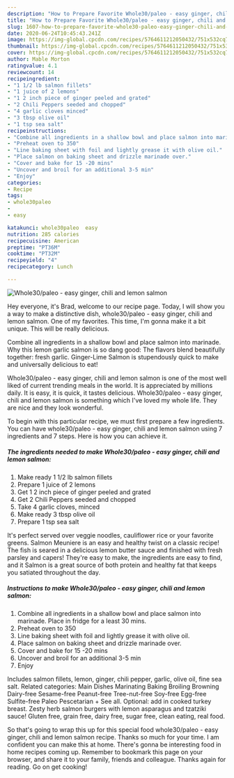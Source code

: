 ```yaml
---
description: "How to Prepare Favorite Whole30/paleo - easy ginger, chili and lemon salmon"
title: "How to Prepare Favorite Whole30/paleo - easy ginger, chili and lemon salmon"
slug: 1607-how-to-prepare-favorite-whole30-paleo-easy-ginger-chili-and-lemon-salmon
date: 2020-06-24T10:45:43.241Z
image: https://img-global.cpcdn.com/recipes/5764611212050432/751x532cq70/whole30paleo-easy-ginger-chili-and-lemon-salmon-recipe-main-photo.jpg
thumbnail: https://img-global.cpcdn.com/recipes/5764611212050432/751x532cq70/whole30paleo-easy-ginger-chili-and-lemon-salmon-recipe-main-photo.jpg
cover: https://img-global.cpcdn.com/recipes/5764611212050432/751x532cq70/whole30paleo-easy-ginger-chili-and-lemon-salmon-recipe-main-photo.jpg
author: Mable Morton
ratingvalue: 4.1
reviewcount: 14
recipeingredient:
- "1 1/2 lb salmon fillets"
- "1 juice of 2 lemons"
- "1 2 inch piece of ginger peeled and grated"
- "2 Chili Peppers seeded and chopped"
- "4 garlic cloves minced"
- "3 tbsp olive oil"
- "1 tsp sea salt"
recipeinstructions:
- "Combine all ingredients in a shallow bowl and place salmon into marinade. Place in fridge for a least 30 mins."
- "Preheat oven to 350"
- "Line baking sheet with foil and lightly grease it with olive oil."
- "Place salmon on baking sheet and drizzle marinade over."
- "Cover and bake for 15 -20 mins"
- "Uncover and broil for an additional 3-5 min"
- "Enjoy"
categories:
- Recipe
tags:
- whole30paleo
- 
- easy

katakunci: whole30paleo  easy 
nutrition: 285 calories
recipecuisine: American
preptime: "PT36M"
cooktime: "PT32M"
recipeyield: "4"
recipecategory: Lunch

---
```



![Whole30/paleo - easy ginger, chili and lemon salmon](https://img-global.cpcdn.com/recipes/5764611212050432/751x532cq70/whole30paleo-easy-ginger-chili-and-lemon-salmon-recipe-main-photo.jpg)

Hey everyone, it's Brad, welcome to our recipe page. Today, I will show you a way to make a distinctive dish, whole30/paleo - easy ginger, chili and lemon salmon. One of my favorites. This time, I'm gonna make it a bit unique. This will be really delicious.

Combine all ingredients in a shallow bowl and place salmon into marinade. Why this lemon garlic salmon is so dang good: The flavors blend beautifully together: fresh garlic. Ginger-Lime Salmon is stupendously quick to make and universally delicious to eat!

Whole30/paleo - easy ginger, chili and lemon salmon is one of the most well liked of current trending meals in the world. It is appreciated by millions daily. It is easy, it is quick, it tastes delicious. Whole30/paleo - easy ginger, chili and lemon salmon is something which I've loved my whole life. They are nice and they look wonderful.


To begin with this particular recipe, we must first prepare a few ingredients. You can have whole30/paleo - easy ginger, chili and lemon salmon using 7 ingredients and 7 steps. Here is how you can achieve it.

<!--inarticleads1-->

##### The ingredients needed to make Whole30/paleo - easy ginger, chili and lemon salmon:

1. Make ready 1 1/2 lb salmon fillets
1. Prepare 1 juice of 2 lemons
1. Get 1 2 inch piece of ginger peeled and grated
1. Get 2 Chili Peppers seeded and chopped
1. Take 4 garlic cloves, minced
1. Make ready 3 tbsp olive oil
1. Prepare 1 tsp sea salt


It&#39;s perfect served over veggie noodles, cauliflower rice or your favorite greens. Salmon Meuniere is an easy and healthy twist on a classic recipe! The fish is seared in a delicious lemon butter sauce and finished with fresh parsley and capers! They&#39;re easy to make, the ingredients are easy to find, and it Salmon is a great source of both protein and healthy fat that keeps you satiated throughout the day. 

<!--inarticleads2-->

##### Instructions to make Whole30/paleo - easy ginger, chili and lemon salmon:

1. Combine all ingredients in a shallow bowl and place salmon into marinade. Place in fridge for a least 30 mins.
1. Preheat oven to 350
1. Line baking sheet with foil and lightly grease it with olive oil.
1. Place salmon on baking sheet and drizzle marinade over.
1. Cover and bake for 15 -20 mins
1. Uncover and broil for an additional 3-5 min
1. Enjoy


Includes salmon fillets, lemon, ginger, chili pepper, garlic, olive oil, fine sea salt. Related categories: Main Dishes Marinating Baking Broiling Browning Dairy-free Sesame-free Peanut-free Tree-nut-free Soy-free Egg-free Sulfite-free Paleo Pescetarian + See all. Optional: add in cooked turkey breast. Zesty herb salmon burgers with lemon asparagus and tzatziki sauce! Gluten free, grain free, dairy free, sugar free, clean eating, real food. 

So that's going to wrap this up for this special food whole30/paleo - easy ginger, chili and lemon salmon recipe. Thanks so much for your time. I am confident you can make this at home. There's gonna be interesting food in home recipes coming up. Remember to bookmark this page on your browser, and share it to your family, friends and colleague. Thanks again for reading. Go on get cooking!
